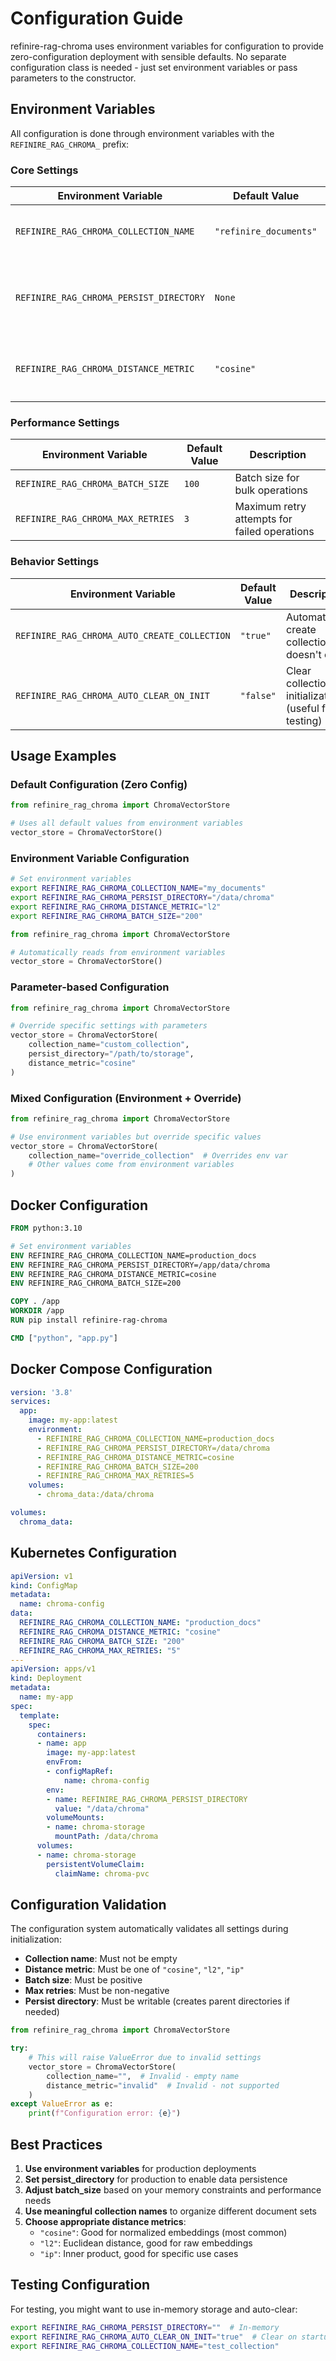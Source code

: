 # Configuration Guide

refinire-rag-chroma uses environment variables for configuration to provide zero-configuration deployment with sensible defaults. No separate configuration class is needed - just set environment variables or pass parameters to the constructor.

## Environment Variables

All configuration is done through environment variables with the `REFINIRE_RAG_CHROMA_` prefix:

### Core Settings

| Environment Variable | Default Value | Description |
|---------------------|---------------|-------------|
| `REFINIRE_RAG_CHROMA_COLLECTION_NAME` | `"refinire_documents"` | Name of the ChromaDB collection |
| `REFINIRE_RAG_CHROMA_PERSIST_DIRECTORY` | `None` | Directory for persistent storage (None = in-memory) |
| `REFINIRE_RAG_CHROMA_DISTANCE_METRIC` | `"cosine"` | Distance metric: `"cosine"`, `"l2"`, or `"ip"` |

### Performance Settings

| Environment Variable | Default Value | Description |
|---------------------|---------------|-------------|
| `REFINIRE_RAG_CHROMA_BATCH_SIZE` | `100` | Batch size for bulk operations |
| `REFINIRE_RAG_CHROMA_MAX_RETRIES` | `3` | Maximum retry attempts for failed operations |

### Behavior Settings

| Environment Variable | Default Value | Description |
|---------------------|---------------|-------------|
| `REFINIRE_RAG_CHROMA_AUTO_CREATE_COLLECTION` | `"true"` | Automatically create collection if it doesn't exist |
| `REFINIRE_RAG_CHROMA_AUTO_CLEAR_ON_INIT` | `"false"` | Clear collection on initialization (useful for testing) |

## Usage Examples

### Default Configuration (Zero Config)

```python
from refinire_rag_chroma import ChromaVectorStore

# Uses all default values from environment variables
vector_store = ChromaVectorStore()
```

### Environment Variable Configuration

```bash
# Set environment variables
export REFINIRE_RAG_CHROMA_COLLECTION_NAME="my_documents"
export REFINIRE_RAG_CHROMA_PERSIST_DIRECTORY="/data/chroma"
export REFINIRE_RAG_CHROMA_DISTANCE_METRIC="l2"
export REFINIRE_RAG_CHROMA_BATCH_SIZE="200"
```

```python
from refinire_rag_chroma import ChromaVectorStore

# Automatically reads from environment variables
vector_store = ChromaVectorStore()
```

### Parameter-based Configuration

```python
from refinire_rag_chroma import ChromaVectorStore

# Override specific settings with parameters
vector_store = ChromaVectorStore(
    collection_name="custom_collection",
    persist_directory="/path/to/storage",
    distance_metric="cosine"
)
```

### Mixed Configuration (Environment + Override)

```python
from refinire_rag_chroma import ChromaVectorStore

# Use environment variables but override specific values
vector_store = ChromaVectorStore(
    collection_name="override_collection"  # Overrides env var
    # Other values come from environment variables
)
```

## Docker Configuration

```dockerfile
FROM python:3.10

# Set environment variables
ENV REFINIRE_RAG_CHROMA_COLLECTION_NAME=production_docs
ENV REFINIRE_RAG_CHROMA_PERSIST_DIRECTORY=/app/data/chroma
ENV REFINIRE_RAG_CHROMA_DISTANCE_METRIC=cosine
ENV REFINIRE_RAG_CHROMA_BATCH_SIZE=200

COPY . /app
WORKDIR /app
RUN pip install refinire-rag-chroma

CMD ["python", "app.py"]
```

## Docker Compose Configuration

```yaml
version: '3.8'
services:
  app:
    image: my-app:latest
    environment:
      - REFINIRE_RAG_CHROMA_COLLECTION_NAME=production_docs
      - REFINIRE_RAG_CHROMA_PERSIST_DIRECTORY=/data/chroma
      - REFINIRE_RAG_CHROMA_DISTANCE_METRIC=cosine
      - REFINIRE_RAG_CHROMA_BATCH_SIZE=200
      - REFINIRE_RAG_CHROMA_MAX_RETRIES=5
    volumes:
      - chroma_data:/data/chroma

volumes:
  chroma_data:
```

## Kubernetes Configuration

```yaml
apiVersion: v1
kind: ConfigMap
metadata:
  name: chroma-config
data:
  REFINIRE_RAG_CHROMA_COLLECTION_NAME: "production_docs"
  REFINIRE_RAG_CHROMA_DISTANCE_METRIC: "cosine"
  REFINIRE_RAG_CHROMA_BATCH_SIZE: "200"
  REFINIRE_RAG_CHROMA_MAX_RETRIES: "5"
---
apiVersion: apps/v1
kind: Deployment
metadata:
  name: my-app
spec:
  template:
    spec:
      containers:
      - name: app
        image: my-app:latest
        envFrom:
        - configMapRef:
            name: chroma-config
        env:
        - name: REFINIRE_RAG_CHROMA_PERSIST_DIRECTORY
          value: "/data/chroma"
        volumeMounts:
        - name: chroma-storage
          mountPath: /data/chroma
      volumes:
      - name: chroma-storage
        persistentVolumeClaim:
          claimName: chroma-pvc
```

## Configuration Validation

The configuration system automatically validates all settings during initialization:

- **Collection name**: Must not be empty
- **Distance metric**: Must be one of `"cosine"`, `"l2"`, `"ip"`
- **Batch size**: Must be positive
- **Max retries**: Must be non-negative
- **Persist directory**: Must be writable (creates parent directories if needed)

```python
from refinire_rag_chroma import ChromaVectorStore

try:
    # This will raise ValueError due to invalid settings
    vector_store = ChromaVectorStore(
        collection_name="",  # Invalid - empty name
        distance_metric="invalid"  # Invalid - not supported
    )
except ValueError as e:
    print(f"Configuration error: {e}")
```

## Best Practices

1. **Use environment variables** for production deployments
2. **Set persist_directory** for production to enable data persistence
3. **Adjust batch_size** based on your memory constraints and performance needs
4. **Use meaningful collection names** to organize different document sets
5. **Choose appropriate distance metrics**:
   - `"cosine"`: Good for normalized embeddings (most common)
   - `"l2"`: Euclidean distance, good for raw embeddings
   - `"ip"`: Inner product, good for specific use cases

## Testing Configuration

For testing, you might want to use in-memory storage and auto-clear:

```bash
export REFINIRE_RAG_CHROMA_PERSIST_DIRECTORY=""  # In-memory
export REFINIRE_RAG_CHROMA_AUTO_CLEAR_ON_INIT="true"  # Clear on startup
export REFINIRE_RAG_CHROMA_COLLECTION_NAME="test_collection"
```